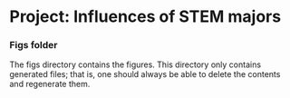# Project: Influences of STEM majors
### Figs folder

The figs directory contains the figures. This directory only contains generated files; that is, one should always be able to delete the contents and regenerate them.
